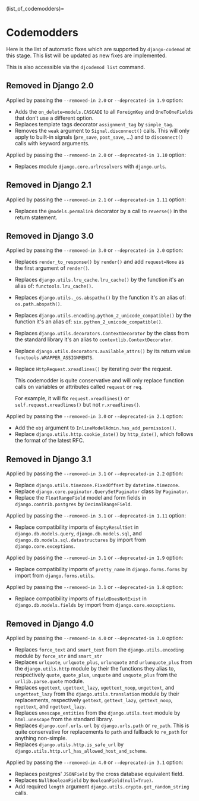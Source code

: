 (list_of_codemodders)=

# Codemodders

Here is the list of automatic fixes which are supported by `django-codemod`
at this stage. This list will be updated as new fixes are implemented.

This is also accessible via the `djcodemod list` command.

## Removed in Django 2.0

Applied by passing the `--removed-in 2.0` or `--deprecated-in 1.9` option:

- Adds the `on_delete=models.CASCADE` to all `ForeignKey` and `OneToOneField`s
  that don’t use a different option.
- Replaces template tags decorator `assignment_tag` by `simple_tag`.
- Removes the `weak` argument to `Signal.disconnect()` calls. This will only
  apply to built-in signals (`pre_save`, `post_save`, ...) and to `disconnect()`
  calls with keyword arguments.

Applied by passing the `--removed-in 2.0` or `--deprecated-in 1.10` option:

- Replaces module `django.core.urlresolvers` with `django.urls`.

## Removed in Django 2.1

Applied by passing the `--removed-in 2.1` or `--deprecated-in 1.11` option:

- Replaces the `@models.permalink` decorator by a call to `reverse()`
  in the return statement.

## Removed in Django 3.0

Applied by passing the `--removed-in 3.0` or `--deprecated-in 2.0` option:

- Replaces `render_to_response()` by `render()` and add `request=None`
  as the first argument of `render()`.
- Replaces `django.utils.lru_cache.lru_cache()` by the function it's
  an alias of: `functools.lru_cache()`.
- Replaces `django.utils._os.abspathu()` by the function it's an
  alias of: `os.path.abspath()`.
- Replaces `django.utils.encoding.python_2_unicode_compatible()` by
  the function it's an alias of: `six.python_2_unicode_compatible()`.
- Replaces `django.utils.decorators.ContextDecorator` by the class
  from the standard library it's an alias to
  `contextlib.ContextDecorator`.
- Replace `django.utils.decorators.available_attrs()` by its return
  value `functools.WRAPPER_ASSIGNMENTS`.
- Replace `HttpRequest.xreadlines()` by iterating over the request.

  This codemodder is quite conservative and will only replace function
  calls on variables or attributes called `request` or `req`.

  For example, it will fix `request.xreadlines()` or `self.request.xreadlines()`
  but not `r.xreadlines()`.

Applied by passing the `--removed-in 3.0` or `--deprecated-in 2.1` option:

- Add the `obj` argument to `InlineModelAdmin.has_add_permission()`.
- Replace `django.utils.http.cookie_date()` by `http_date()`, which follows
  the format of the latest RFC.

## Removed in Django 3.1

Applied by passing the `--removed-in 3.1` or `--deprecated-in 2.2` option:

- Replace `django.utils.timezone.FixedOffset` by `datetime.timezone`.
- Replace `django.core.paginator.QuerySetPaginator` class by `Paginator`.
- Replace the `FloatRangeField` model and form fields in
  `django.contrib.postgres` by `DecimalRangeField`.

Applied by passing the `--removed-in 3.1` or `--deprecated-in 1.11` option:

- Replace compatibility imports of `EmptyResultSet`
  in `django.db.models.query`, `django.db.models.sql`, and
  `django.db.models.sql.datastructures` by import from `django.core.exceptions`.

Applied by passing the `--removed-in 3.1` or `--deprecated-in 1.9` option:

- Replace compatibility imports of `pretty_name`
  in `django.forms.forms` by import from `django.forms.utils`.

Applied by passing the `--removed-in 3.1` or `--deprecated-in 1.8` option:

- Replace compatibility imports of `FieldDoesNotExist`
  in `django.db.models.fields` by import from `django.core.exceptions`.

## Removed in Django 4.0

Applied by passing the `--removed-in 4.0` or `--deprecated-in 3.0` option:

- Replaces `force_text` and `smart_text` from the
  `django.utils.encoding` module by `force_str` and `smart_str`
- Replaces `urlquote`, `urlquote_plus`, `urlunquote` and
  `urlunquote_plus` from the `django.utils.http` module by their the
  functions they alias to, respectively `quote`, `quote_plus`,
  `unquote` and `unquote_plus` from the `urllib.parse.quote` module.
- Replaces `ugettext`, `ugettext_lazy`, `ugettext_noop`, `ungettext`,
  and `ungettext_lazy` from the `django.utils.translation` module by
  their replacements, respectively `gettext`, `gettext_lazy`,
  `gettext_noop`, `ngettext`, and `ngettext_lazy`.
- Replaces `unescape_entities` from the `django.utils.text` module by
  `html.unescape` from the standard library.
- Replaces `django.conf.urls.url` by `django.urls.path` or `re_path`.
  This is quite conservative for replacements to `path` and fallback
  to `re_path` for anything non-simple.
- Replaces `django.utils.http.is_safe_url` by
  `django.utils.http.url_has_allowed_host_and_scheme`.

Applied by passing the `--removed-in 4.0` or `--deprecated-in 3.1` option:

- Replaces postgres' `JSONField` by the cross database equivalent field.
- Replaces `NullBooleanField` by `BooleanField(null=True)`.
- Add required `length` argument `django.utils.crypto.get_random_string` calls.
